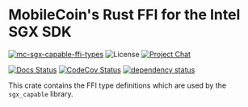 # MobileCoin's Rust FFI for the Intel SGX SDK

[![mc-sgx-capable-ffi-types][crate-image]][crate-link]
![License][license-image]
[![Project Chat][chat-image]][chat-link]

[![Docs Status][docs-image]][docs-link]
[![CodeCov Status][codecov-image]][codecov-link]
[![dependency status][deps-image]][deps-link]

This crate contains the FFI type definitions which are used by the `sgx_capable` library.

[//]: # (badges)

[crate-image]: https://img.shields.io/crates/v/mc-sgx-capable-ffi-types.svg?style=for-the-badge
[crate-link]: https://crates.io/crates/aead
[license-image]: https://img.shields.io/crates/l/mc-sgx-capable-ffi-types?style=for-the-badge
[chat-image]: https://img.shields.io/discord/MOBILECOIN?style=for-the-badge
[chat-link]: https://mobilecoin.chat
[docs-image]: https://img.shields.io/docsrs/mc-sgx-capable-ffi-types?style=for-the-badge
[docs-link]: https://docs.rs/crate/mc-sgx-capable-ffi-types
[codecov-image]: https://img.shields.io/codecov/c/github/mobilecoinfoundation/sgx/develop?style=for-the-badge
[codecov-link]: https://codecov.io/gh/mobilecoinfoundation/sgx
[deps-image]: https://deps.rs/crate/mc-sgx-capable-ffi-types/status.svg?style=for-the-badge
[deps-link]: https://deps.rs/crate/mc-sgx-capable-ffi-types

